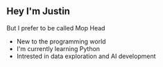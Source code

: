 ## Hey I'm Justin
But I prefer to be called Mop Head
- New to the programming world
- I'm currently learning Python
- Intrested in data exploration and AI development
<!---
Ruiz-J/Ruiz-J is a ✨ special ✨ repository because its `README.md` (this file) appears on your GitHub profile.
You can click the Preview link to take a look at your changes.
--->
